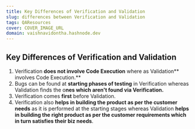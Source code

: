 ```yaml
---
title: Key Differences of Verification and Validation
slug: differences between Verification and Validation
tags: QAResources
cover: COVER_IMAGE_URL
domain: vaishnavidontha.hashnode.dev
---
```


## Key Differences of Verification and Validation

1. Verification **does not involve Code Execution** where as Validation** involves Code Execution.**
2. Bugs can be found at **starting phases of testing** in Verification whereas Validation finds the o**nes which aren't found via Verification.** 
3. Verification comes **first** before Validation.
4. Verification also **helps in building the product as per the customer needs** as it is performed at the starting stages whereas Validation **helps in building the right product as per the customer requirements which in turn satisfies their biz needs**.
